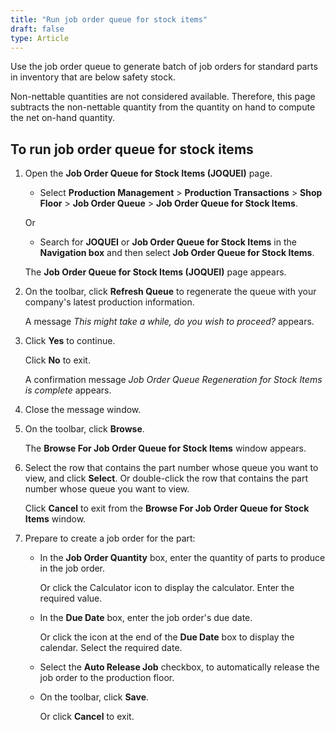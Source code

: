 ```yaml
---
title: "Run job order queue for stock items"
draft: false
type: Article
---
```


Use the job order queue to generate batch of job orders for standard parts in inventory that are below safety stock.

Non-nettable quantities are not considered available. Therefore, this page subtracts the non-nettable quantity from the quantity on hand to compute the net on-hand quantity.

## To run job order queue for stock items

1. Open the **Job Order Queue for Stock Items (JOQUEI)** page.

    - Select **Production Management** > **Production Transactions** > **Shop Floor** > **Job Order Queue** >  **Job Order Queue for Stock Items**.

    Or

    - Search for **JOQUEI** or **Job Order Queue for Stock Items** in the **Navigation box** and then select **Job Order Queue for Stock Items**.

    The **Job Order Queue for Stock Items (JOQUEI)** page appears.

2. On the toolbar, click **Refresh Queue** to regenerate the queue with your company's latest production information.

    A message *This might take a while, do you wish to proceed?* appears.

3. Click **Yes** to continue.

    Click **No** to exit.

    A confirmation message *Job Order Queue Regeneration for Stock Items is complete* appears.

4. Close the message window.

5. On the toolbar, click **Browse**.

    The **Browse For Job Order Queue for Stock Items** window appears.

6. Select the row that contains the part number whose queue you want to view, and click **Select**. Or double-click the row that contains the part number whose queue you want to view.

    Click **Cancel** to exit from the **Browse For Job Order Queue for Stock Items** window.

7. Prepare to create a job order for the part:

    - In the **Job Order Quantity** box, enter the quantity of parts to produce in the job order.

        Or click the Calculator icon to display the calculator. Enter the required value.

    -  In the **Due Date** box, enter the job order's due date.

        Or click the icon at the end of the **Due Date** box to display the calendar. Select the required date.

    -  Select the **Auto Release Job** checkbox, to automatically release the job order to the production floor.

    - On the toolbar, click **Save**.

        Or click **Cancel** to exit.

​